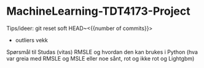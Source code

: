 # MachineLearning-TDT4173-Project


Tips/ideer:
  git reset soft HEAD~<{{number of commits}}>

  - outliers vekk 


Spørsmål til Studas (vitas)
  RMSLE og hvordan den kan brukes i Python
    (hva var greia med RMSLE og MSLE eller noe sånt, rot og ikke rot og Lightgbm)
